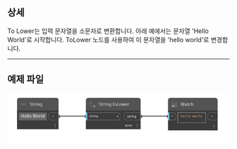 ## 상세
To Lower는 입력 문자열을 소문자로 변환합니다. 아래 예에서는 문자열 'Hello World'로 시작합니다. ToLower 노드를 사용하여 이 문자열을 'hello world'로 변경합니다.
___
## 예제 파일

![ToLower](./DSCore.String.ToLower_img.jpg)

